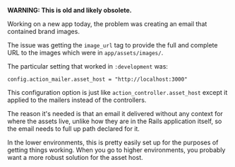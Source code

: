 **WARNING: This is old and likely obsolete.**

Working on a new app today, the problem was creating an email that contained brand images.

The issue was getting the `image_url` tag to provide the full and complete URL to the images which were in `app/assets/images/`.

The particular setting that worked in `:development` was:

``` {.ruby}
config.action_mailer.asset_host = "http://localhost:3000"
```

This configuration option is just like `action_controller.asset_host` except it applied to the mailers instead of the controllers.

The reason it\'s needed is that an email it delivered without any context for where the assets live, unlike how they are in the Rails application itself, so the email needs to full up path declared for it.

In the lower environments, this is pretty easily set up for the purposes of getting things working. When you go to higher environments, you probably want a more robust solution for the asset host.

